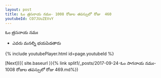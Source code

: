 ```yaml
---
layout: post
title: ఓం త్రసనాయ నమః- 1008 రోజుల తపస్సులో రోజు  460
youtubeId: CO7JUuZEVvY
---
```

 
 
 ఓం త్రసనాయ నమః  
 
 -  ఎవరు మనల్ని భయపెడతారు 
 
  
 
  
 
 
 
 
 
 


{% include youtubePlayer.html id=page.youtubeId %}
 
[Next]({{ site.baseurl }}{% link  split1/_posts/2017-09-24-ఓం సాగనాయ నమః- 1008 రోజుల తపస్సులో రోజు  469.md%})
 
